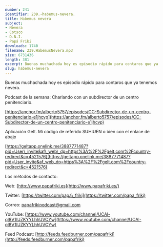 ```yaml
---
number: 241
identifier: 239.-habemus-nevera.
title: Habemus nevera
subject:
- Nevera
- Cotsco
- D.N.I.
- Papá Friki
downloads: 1740
filename: 239.HabemusNevera.mp3
size: 6731436
length: 381
excerpt: Buenas muchachada hoy es episodio rápido para contaros que ya tenemos nevera.
slug: habemus-nevera
---
```

Buenas muchachada hoy es episodio rápido para contaros que ya tenemos nevera.

Podcast de la semana: Charlando con un subdirector de un centro penitenciario.

[https://anchor.fm/alberto5757/episodes/CC-Subdirector-de-un-centro-penitenciario-e1jhcvp](https://anchor.fm/alberto5757/episodes/CC-Subdirector-de-un-centro-penitenciario-e1jhcvp)

Aplicación Gelt. Mi código de referido SUHIUEN o bien con el enlace de abajo

[
](https://geltapp.onelink.me/3887771487?pid=User_invite&af_web_dp=https%3A%2F%2Fgelt.com%2Fcountry-redirect&c=4521576)

[https://geltapp.onelink.me/3887771487?pid=User\_invite&af\_web\_dp=https%3A%2F%2Fgelt.com%2Fcountry-redirect&c=4521576](https://geltapp.onelink.me/3887771487?pid=User_invite&af_web_dp=https%3A%2F%2Fgelt.com%2Fcountry-redirect&c=4521576)

Los métodos de contacto:

Web: [http://www.papafriki.es](http://www.papafriki.es/)

Twitter: [https://twitter.com/papa\_friki](https://twitter.com/papa_friki)

Correo: [papafrikipodcast@gmail.com](https://archive.org/details/papafrikipodast@gmail.com)

YouTube: [https://www.youtube.com/channel/UCAl-ql8V1IUZKYYLhhUVCYw](https://www.youtube.com/channel/UCAl-ql8V1IUZKYYLhhUVCYw)

Feed Podcast: [http://feeds.feedburner.com/papafriki](http://feeds.feedburner.com/papafriki)